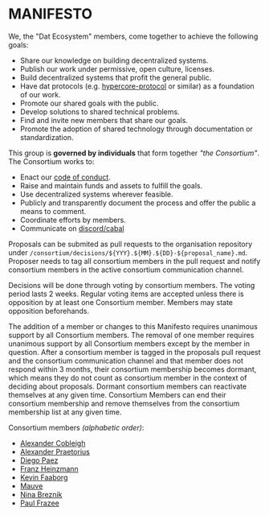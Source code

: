 # MANIFESTO

We, the "Dat Ecosystem" members, come together to achieve the following goals:

- Share our knowledge on building decentralized systems.
- Publish our work under permissive, open culture, licenses.
- Build decentralized systems that profit the general public.
- Have dat protocols (e.g. [hypercore-protocol][1] or similar) as a foundation of our work.
- Promote our shared goals with the public.
- Develop solutions to shared technical problems.
- Find and invite new members that share our goals.
- Promote the adoption of shared technology through documentation or standardization.

This group is **governed by individuals** that form together _"the Consortium"_. The Consortium works to:

- Enact our [code of conduct](./code-of-conduct.md).
- Raise and maintain funds and assets to fulfill the goals.
- Use decentralized systems wherever feasible.
- Publicly and transparently document the process and offer the public a means to comment.
- Coordinate efforts by members.
- Communicate on [discord/cabal](https://github.com/dat-ecosystem/dat-ecosystem.github.io#join-the-dat-ecosystem-chat-network)

Proposals can be submited as pull requests to the organisation repository under `/consortium/decisions/${YYY}.${MM}.${DD}-${proposal_name}.md`.
Proposer needs to tag all consortium members in the pull request and notify consortium members in the active consortium communication channel.

Decisions will be done through voting by consortium members. The voting period lasts 2 weeks. Regular voting items are accepted unless there is opposition by at least one Consortium member. Members may state opposition beforehands.

The addition of a member or changes to this Manifesto requires unanimous support by all Consortium members. The removal of one member requires unanimous support by all Consortium members except by the member in question. After a consortium member is tagged in the proposals pull request and the consortium communication channel and that member does not respond within 3 months, their consortium membership becomes dormant, which means they do not count as consortium member in the context of deciding about proposals. Dormant consortium members can reactivate themselves at any given time. Consortium Members can end their consortium membership and remove themselves from the consortium membership list at any given time.

[1]: https://hypercore-protocol.org

Consortium members _(alphabetic order)_:

- [Alexander Cobleigh](https://github.com/cblgh)
- [Alexander Praetorius](https://github.com/serapath)
- [Diego Paez](https://github.com/dpaez)
- [Franz Heinzmann](https://github.com/frando)
- [Kevin Faaborg](https://github.com/zootella)
- [Mauve](https://github.com/rangermauve)
- [Nina Breznik](https://github.com/nbreznik)
- [Paul Frazee](https://github.com/pfrazee)
